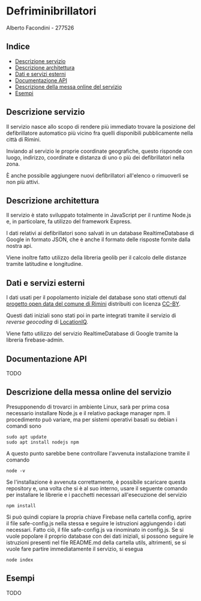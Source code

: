 # Defriminibrillatori 

Alberto Facondini - 277526

## Indice
* [Descrizione servizio](#descrizione-servizio)
* [Descrizione architettura](#descrizione-architettura)
* [Dati e servizi esterni](#dati-e-servizi-esterni)
* [Documentazione API](#documentazione-api)
* [Descrizione della messa online del servizio](#descrizione-della-messa-online-del-servizio)
* [Esempi](#esempi)

## Descrizione servizio

Il servizio nasce allo scopo di rendere più immediato trovare la posizione del defibrillatore automatico più vicino fra quelli disponibili pubblicamente nella città di Rimini.

Inviando al servizio le proprie coordinate geografiche, questo risponde con luogo, indirizzo, coordinate e distanza di uno o più dei defibrillatori nella zona.

È anche possibile aggiungere nuovi defibrillatori all'elenco o rimuoverli se non più attivi. 

## Descrizione architettura

Il servizio è stato sviluppato totalmente in JavaScript per il runtime Node.js e, in particolare, fa utilizzo del framework Express. 

I dati relativi ai defibrillatori sono salvati in un database RealtimeDatabase di Google in formato JSON, che è anche il formato delle risposte fornite dalla nostra api.

Viene inoltre fatto utilizzo della libreria geolib per il calcolo delle distanze tramite latitudine e longitudine.

## Dati e servizi esterni

I dati usati per il popolamento iniziale del database sono stati ottenuti dal [progetto open data del comune di Rimini](https://opendata.comune.rimini.it/) distribuiti con licenza [CC-BY](https://opendefinition.org/licenses/cc-by/).

Questi dati iniziali sono stati poi in parte integrati tramite il servizio di *reverse geocoding* di [LocationIQ](https://locationiq.com/?ref=link-back).

Viene fatto utilizzo del servizio RealtimeDatabase di Google tramite la libreria firebase-admin.

## Documentazione API

TODO

## Descrizione della messa online del servizio

Presupponendo di trovarci in ambiente Linux, sarà per prima cosa necessario installare Node.js e il relativo package manager npm. Il procedimento può variare, ma per sistemi operativi basati su debian i comandi sono
```
sudo apt update
sudo apt install nodejs npm
```
A questo punto sarebbe bene controllare l'avvenuta installazione tramite il comando
```
node -v
```
Se l'installazione è avvenuta correttamente, è possibile scaricare questa repository e, una volta che si è al suo interno, usare il seguente comando per installare le librerie e i pacchetti necessari all'esecuzione del servizio
```
npm install
```
Si può quindi copiare la propria chiave Firebase nella cartella config, aprire il file safe-config.js nella stessa e seguire le istruzioni aggiungendo i dati necessari. Fatto ciò, il file safe-config.js va rinominato in config.js.
Se si vuole popolare il proprio database con dei dati iniziali, si possono seguire le istruzioni presenti nel file README.md della cartella utils, altrimenti, se si vuole fare partire immediatamente il servizio, si esegua
```
node index
``` 

## Esempi

TODO

